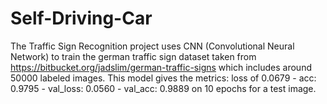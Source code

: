 # Self-Driving-Car
The Traffic Sign Recognition project uses CNN (Convolutional Neural Network) to train the german traffic sign dataset taken from 
https://bitbucket.org/jadslim/german-traffic-signs which includes around 50000 labeled images. This model gives the metrics:
loss of 0.0679 - acc: 0.9795 - val_loss: 0.0560 - val_acc: 0.9889 on 10 epochs for a test image.
